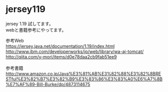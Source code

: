 # jersey119
jersey 1.19 試してます。<br/>
webと書籍参考にやってます。<br/>

参考Web<br/>
https://jersey.java.net/documentation/1.19/index.html<br/>
http://www.ibm.com/developerworks/jp/web/library/wa-aj-tomcat/<br/>
http://qiita.com/y-mori/items/d0e78daa2cb9fab51ee9<br/>
<br/>
参考書籍<br/>
http://www.amazon.co.jp/Java%E3%81%AB%E3%82%88%E3%82%8BRESTful%E3%82%B7%E3%82%B9%E3%83%86%E3%83%A0%E6%A7%8B%E7%AF%89-Bill-Burke/dp/4873114675<br/>

